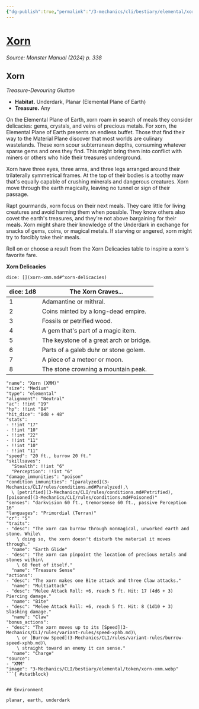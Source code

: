 ```yaml
---
{"dg-publish":true,"permalink":"/3-mechanics/cli/bestiary/elemental/xorn-xmm/","tags":["ttrpg-cli/compendium/src/5e/xmm","ttrpg-cli/monster/cr/5","ttrpg-cli/monster/environment/earth","ttrpg-cli/monster/environment/planar","ttrpg-cli/monster/environment/underdark","ttrpg-cli/monster/size/medium","ttrpg-cli/monster/type/elemental"],"noteIcon":""}
---
```


# [Xorn](3-Mechanics\CLI\bestiary\elemental/xorn-xmm.md)
*Source: Monster Manual (2024) p. 338*  

## Xorn

*Treasure-Devouring Glutton*

- **Habitat.** Underdark, Planar (Elemental Plane of Earth)  
- **Treasure.** Any  

On the Elemental Plane of Earth, xorn roam in search of meals they consider delicacies: gems, crystals, and veins of precious metals. For xorn, the Elemental Plane of Earth presents an endless buffet. Those that find their way to the Material Plane discover that most worlds are culinary wastelands. These xorn scour subterranean depths, consuming whatever sparse gems and ores they find. This might bring them into conflict with miners or others who hide their treasures underground.

Xorn have three eyes, three arms, and three legs arranged around their trilaterally symmetrical frames. At the top of their bodies is a toothy maw that's equally capable of crushing minerals and dangerous creatures. Xorn move through the earth magically, leaving no tunnel or sign of their passage.

Rapt gourmands, xorn focus on their next meals. They care little for living creatures and avoid harming them when possible. They know others also covet the earth's treasures, and they're not above bargaining for their meals. Xorn might share their knowledge of the Underdark in exchange for snacks of gems, coins, or magical metals. If starving or angered, xorn might try to forcibly take their meals.

Roll on or choose a result from the Xorn Delicacies table to inspire a xorn's favorite fare.

**Xorn Delicacies**

`dice: [](xorn-xmm.md#^xorn-delicacies)`

| dice: 1d8 | The Xorn Craves... |
|-----------|--------------------|
| 1 | Adamantine or mithral. |
| 2 | Coins minted by a long-dead empire. |
| 3 | Fossils or petrified wood. |
| 4 | A gem that's part of a magic item. |
| 5 | The keystone of a great arch or bridge. |
| 6 | Parts of a galeb duhr or stone golem. |
| 7 | A piece of a meteor or moon. |
| 8 | The stone crowning a mountain peak. |{ #xorn-delicacies}


```statblock
"name": "Xorn (XMM)"
"size": "Medium"
"type": "elemental"
"alignment": "Neutral"
"ac": !!int "19"
"hp": !!int "84"
"hit_dice": "8d8 + 48"
"stats":
- !!int "17"
- !!int "10"
- !!int "22"
- !!int "11"
- !!int "10"
- !!int "11"
"speed": "20 ft., burrow 20 ft."
"skillsaves":
  "Stealth": !!int "6"
  "Perception": !!int "6"
"damage_immunities": "poison"
"condition_immunities": "[paralyzed](3-Mechanics/CLI/rules/conditions.md#Paralyzed),\
  \ [petrified](3-Mechanics/CLI/rules/conditions.md#Petrified), [poisoned](3-Mechanics/CLI/rules/conditions.md#Poisoned)"
"senses": "darkvision 60 ft., tremorsense 60 ft., passive Perception 16"
"languages": "Primordial (Terran)"
"cr": "5"
"traits":
- "desc": "The xorn can burrow through nonmagical, unworked earth and stone. While\
    \ doing so, the xorn doesn't disturb the material it moves through."
  "name": "Earth Glide"
- "desc": "The xorn can pinpoint the location of precious metals and stones within\
    \ 60 feet of itself."
  "name": "Treasure Sense"
"actions":
- "desc": "The xorn makes one Bite attack and three Claw attacks."
  "name": "Multiattack"
- "desc": "Melee Attack Roll: +6, reach 5 ft. Hit: 17 (4d6 + 3) Piercing damage."
  "name": "Bite"
- "desc": "Melee Attack Roll: +6, reach 5 ft. Hit: 8 (1d10 + 3) Slashing damage."
  "name": "Claw"
"bonus_actions":
- "desc": "The xorn moves up to its [Speed](3-Mechanics/CLI/rules/variant-rules/speed-xphb.md)\
    \ or [Burrow Speed](3-Mechanics/CLI/rules/variant-rules/burrow-speed-xphb.md)\
    \ straight toward an enemy it can sense."
  "name": "Charge"
"source":
- "XMM"
"image": "3-Mechanics/CLI/bestiary/elemental/token/xorn-xmm.webp"
```{ #statblock}


## Environment

planar, earth, underdark